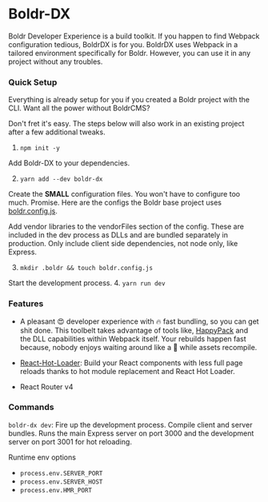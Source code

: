 # Boldr-DX

Boldr Developer Experience is a build toolkit. If you happen to find Webpack configuration tedious, BoldrDX is for you. BoldrDX uses Webpack in a tailored environment specifically for Boldr. However, you can use it in any project without any troubles.


### Quick Setup

Everything is already setup for you if you created a Boldr project with the CLI. Want all the power without BoldrCMS?

Don't fret it's easy. The steps below will also work in an existing project after a few additional tweaks.

1. `npm init -y`

Add Boldr-DX to your dependencies.  

2. `yarn add --dev boldr-dx`  

Create the **SMALL** configuration files. You won't have to configure too much. Promise. Here are the configs the Boldr base project uses [boldr.config.js](https://github.com/boldr/boldr-tools/blob/master/packages/boldr-base-project/.boldr/boldr.config.js). 

Add vendor libraries to the vendorFiles section of the config. These are included in the dev process as DLLs and are bundled separately in production. Only include client side dependencies, not node only, like Express.

3. `mkdir .boldr && touch boldr.config.js` 

Start the development process.
4. `yarn run dev`

### Features

- A pleasant 😍 developer experience with 🔥 fast bundling, so you can get shit done. This toolbelt takes advantage of tools like, [HappyPack](https://github.com/amireh/happypack) and the DLL capabilities within Webpack itself. Your rebuilds happen fast because, nobody enjoys waiting around like a  🐢  while assets recompile.
- [React-Hot-Loader](https://github.com/gaearon/react-hot-loader): Build your React components with less full page reloads thanks to hot module replacement and React Hot Loader.

- React Router v4


### Commands

`boldr-dx dev`: Fire up the development process. Compile client and server bundles. Runs the main Express server on port 3000 and the development server on port 3001 for hot reloading.  

Runtime env options
  - `process.env.SERVER_PORT`
  - `process.env.SERVER_HOST`
  - `process.env.HMR_PORT`
